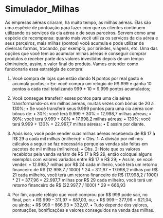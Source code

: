 # Simulador_Milhas
As empresas aéreas criaram, há muito tempo, as milhas aéreas. Elas são uma espécie de
pontuação para fazer com que os clientes continuem utilizando os serviços da cia aérea e de
seus parceiros. Servem como uma espécie de recompensa: quanto mais você utiliza os serviços
da cia aérea e seus parceiros, mais milhas (pontos) você acumula e pode utilizar de diversas
formas, trocando, por exemplo, por brindes, viagens, etc.
Uma das opções que você tem ao acumular milhas aéreas é conseguir comprar produtos
e receber parte dos valores investidos depois de um tempo diminuindo, assim, o valor final do
produto. Vamos entender como funcionaria essa estratégia de compra:

1. Você compra de lojas que estão dando N pontos por real gasto e acumula pontos;
• Ex: você compra um relógio de R$ 999 e ganha 10 pontos a cada real
totalizando 999 * 10 = 9.999 pontos acumulados;

2. Você consegue transferir esses pontos para uma cia aérea transformando-os em
milhas aéreas, muitas vezes com bônus de 20 à 130%;
• Se você transferir seus 9.999 pontos para uma cia aérea com bônus de:
• 30%: você terá 9.999 + 30% = 12.998,7 milhas aéreas;
• 80%: você terá 9.999 + 80% = 17.998,2 milhas aéreas;
• 130%: você terá 9.999 + 130% = 22.997,7 milhas aéreas;
• E assim por diante.

3. Após isso, você pode vender suas milhas aéreas recebendo de R$ 17 à R$ 29 a cada
mil milhas (milheiro):
• Obs. 1: A divisão por mil nos cálculos a seguir se faz necessária porque as
vendas são feitas em pacotes de mil milhas (milheiros);
• Obs. 2: Note que os valores recebidos pela venda variam de R$ 17 à R$ 29,
então coloquei alguns exemplos com valores variados entre R$ 17 e R$ 29;
• Assim, se você vender:
• 12.998,7 milhas por R$ 24 cada milheiro, você terá um retorno
financeiro de R$ (12.998,7 / 1000) * 24 = 311,97
• 17.998,2 milhas por R$ 21 cada milheiro, você terá um retorno
financeiro de R$ (17.998,2 / 1000) * 21 = 377,96
• 22.997,7 milhas por R$ 29 cada milheiro, você terá um retorno
financeiro de R$ (22.997,7 / 1000) * 29 = 666,93

4. Por fim, aquele relógio que você comprou por R$ 999 pode sair, no final, por:
• R$ 999 – 311,97 = 687,03, ou;
• R$ 999 – 377,96 = 621,04, ou ainda;
• R$ 999 – 666,93 = 332,07.
• Tudo depende dos valores, pontuações, bonificações e valores conseguidos
na venda das milhas.

